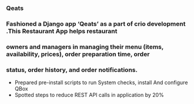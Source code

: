 ### Qeats
### Fashioned a Django app ‘Qeats’ as a part of crio development .This Restaurant App helps restaurant
### owners and managers in managing their menu (items, availability, prices), order preparation time, order
 ### status, order history, and order notifications.


- Prepared pre-install scripts to run System checks, install And configure QBox
- Spotted steps to reduce REST API calls in application by 20%
